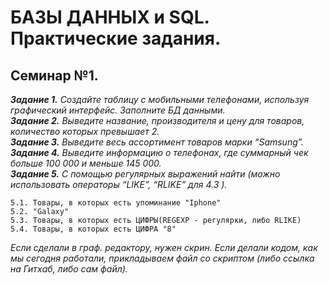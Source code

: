# БАЗЫ ДАННЫХ и SQL. Практические задания.
## Семинар №1.
***Задание 1.*** *Создайте таблицу с мобильными телефонами, используя графический интерфейс. Заполните БД данными.*<br>
***Задание 2.*** *Выведите название, производителя и цену для товаров, количество которых превышает 2.*<br>
***Задание 3.*** *Выведите весь ассортимент товаров марки “Samsung”.*<br>
***Задание 4.*** *Выведите информацию о телефонах, где суммарный чек больше 100 000 и меньше 145 000.*<br>
***Задание 5.*** *С помощью регулярных выражений найти (можно использовать операторы “LIKE”, “RLIKE” для 4.3 ).*<br>
```
5.1. Товары, в которых есть упоминание "Iphone"
5.2. "Galaxy"
5.3. Товары, в которых есть ЦИФРЫ(REGEXP - регулярки, либо RLIKE)
5.4. Товары, в которых есть ЦИФРА "8"
``` 

*Если сделали в граф. редактору, нужен скрин. Если делали кодом, как мы сегодня работали, прикладываем файл со скриптом (либо ссылка на Гитхаб, либо сам файл).*